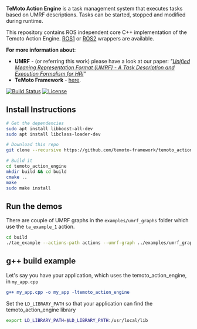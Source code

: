 **TeMoto Action Engine** is a task management system that executes tasks based on UMRF descriptions. Tasks can be started, stopped and modified during runtime.

This repository contains ROS independent core C++ implementation of the Temoto Action Engine. [ROS1](https://github.com/temoto-framework/temoto_action_engine_ros1) or [ROS2](https://github.com/temoto-framework/temoto_action_engine_ros2) wrappers are available.

**For more information about**:
* **UMRF** - (or referring this work) please have a look at our paper: *"[Unified Meaning Representation Format (UMRF) - A Task Description and Execution Formalism for HRI](https://doi.org/10.1145/3522580)"*
* **TeMoto Framework** - [here](https://github.com/temoto-framework/temoto).

[![Build Status](https://travis-ci.org/temoto-telerobotics/temoto_action_engine.svg?branch=master)](https://travis-ci.org/temoto-telerobotics/temoto_action_engine)
[![License](https://img.shields.io/badge/License-Apache%202.0-blue.svg)](https://opensource.org/licenses/Apache-2.0)

## Install Instructions

```bash
# Get the dependencies
sudo apt install libboost-all-dev
sudo apt install libclass-loader-dev

# Download this repo
git clone --recursive https://github.com/temoto-framework/temoto_action_engine

# Build it
cd temoto_action_engine
mkdir build && cd build
cmake ..
make
sudo make install
```

## Run the demos
There are couple of UMRF graphs in the ```examples/umrf_graphs``` folder which use the ```ta_example_1``` action.
```bash
cd build
./tae_example --actions-path actions --umrf-graph ../examples/umrf_graphs/example_1.umrfg.json
```

## g++ build example
Let's say you have your application, which uses the temoto_action_engine, in ```my_app.cpp```
```cmake
g++ my_app.cpp -o my_app -ltemoto_action_engine
```

Set the ```LD_LIBRARY_PATH``` so that your application can find the temoto_action_engine library
```bash
export LD_LIBRARY_PATH=$LD_LIBRARY_PATH:/usr/local/lib
```